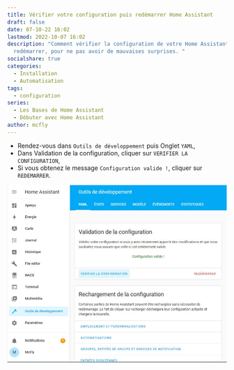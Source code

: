 ```yaml
---
title: Vérifier votre configuration puis redémarrer Home Assistant
draft: false
date: 07-10-22 16:02
lastmod: 2022-10-07 16:02
description: "Comment vérifier la configuration de votre Home Assistant avant de
  redémarrer, pour ne pas avoir de mauvaises surprises. "
socialshare: true
categories:
  - Installation
  - Automatisation
tags:
  - configuration
series:
  - Les Bases de Home Assistant
  - Débuter avec Home Assistant
author: mcfly
---
```



* Rendez-vous dans `Outils de développement` puis Onglet `YAML`,
* Dans Validation de la configuration, cliquer sur `VERIFIER LA CONFIGURATION`,
* Si vous obtenez le message `Configuration valide !`, cliquer sur `REDEMARRER`.

![Image Vérifier sa configuration et redémarrer Home Assistant](img/verifier_configuration_redemarrer_instance.jpg "Vérifier sa configuration et redémarrer Home Assistant")